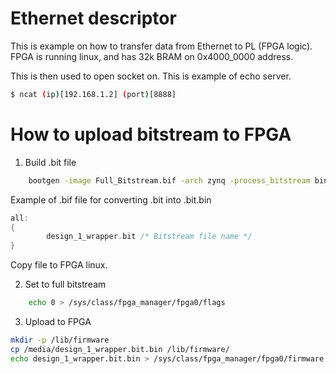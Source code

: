 # Ethernet descriptor

This is example on how to transfer data from Ethernet to PL (FPGA logic). FPGA is running linux, and has 32k BRAM on 0x4000_0000 address.

This is then used to open socket on. This is example of echo server.

``` bash
$ ncat (ip)[192.168.1.2] (port)[8888]
```


# How to upload bitstream to FPGA

1) Build .bit file
``` bash
    bootgen -image Full_Bitstream.bif -arch zynq -process_bitstream bin
```

Example of .bif file for converting .bit into .bit.bin
``` c
all:
{
        design_1_wrapper.bit /* Bitstream file name */
}
```

Copy file to FPGA linux.


2) Set to full bitstream
``` bash
    echo 0 > /sys/class/fpga_manager/fpga0/flags
```


3) Upload to FPGA
``` bash
mkdir -p /lib/firmware
cp /media/design_1_wrapper.bit.bin /lib/firmware/
echo design_1_wrapper.bit.bin > /sys/class/fpga_manager/fpga0/firmware
```
